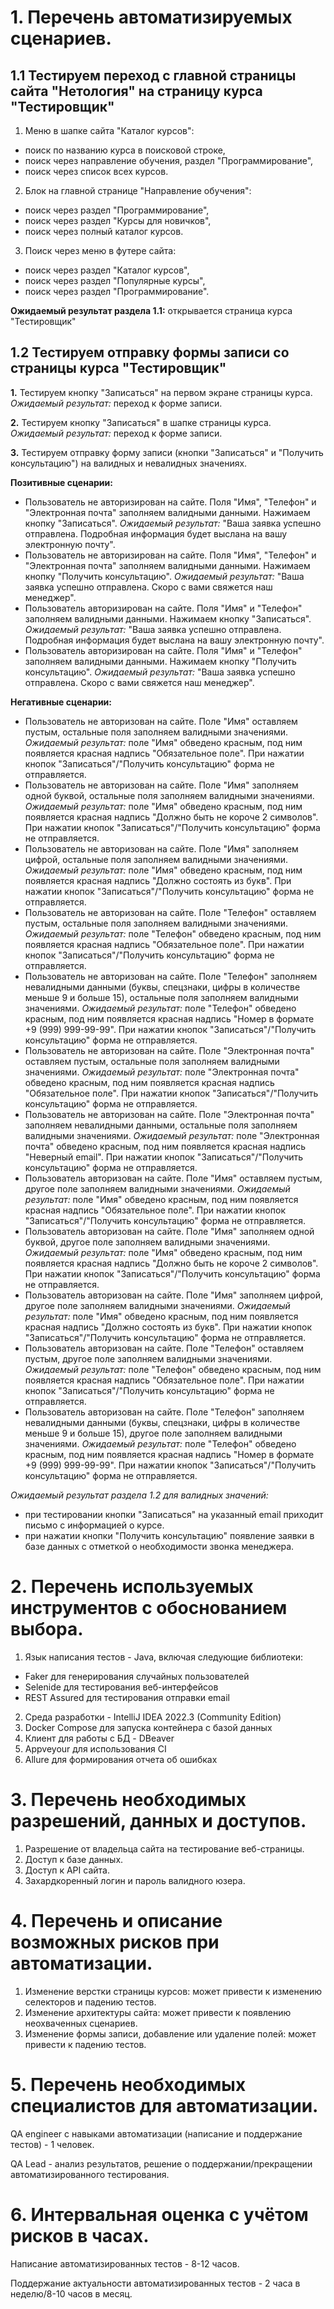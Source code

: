 # 1. Перечень автоматизируемых сценариев.
## 1.1 Тестируем переход с главной страницы сайта "Нетология" на страницу курса "Тестировщик"

1. Меню в шапке сайта "Каталог курсов":
* поиск по названию курса в поисковой строке,
* поиск через направление обучения, раздел "Программирование",
* поиск через список всех курсов.

2. Блок на главной странице "Направление обучения":
* поиск через раздел "Программирование",
* поиск через раздел "Курсы для новичков",
* поиск через полный каталог курсов.

3. Поиск через меню в футере сайта:
* поиск через раздел "Каталог курсов",
* поиск через раздел "Популярные курсы",
* поиск через раздел "Программирование".

**Ожидаемый результат раздела 1.1:** открывается страница курса "Тестировщик"

## 1.2 Тестируем отправку формы записи со страницы курса "Тестировщик"

**1.** Тестируем кнопку "Записаться" на первом экране страницы курса. *Ожидаемый результат:* переход к форме записи.

**2.** Тестируем кнопку "Записаться" в шапке страницы курса. *Ожидаемый результат:* переход к форме записи.

**3.** Тестируем отправку форму записи (кнопки "Записаться" и "Получить консультацию") на валидных и невалидных значениях.

**Позитивные сценарии:**
* Пользователь не авторизирован на сайте. Поля "Имя", "Телефон" и "Электронная почта" заполняем валидными данными. Нажимаем кнопку "Записаться".
*Ожидаемый результат:* "Ваша заявка успешно отправлена. Подробная информация будет выслана на вашу электронную почту".
* Пользователь не авторизирован на сайте. Поля "Имя", "Телефон" и "Электронная почта" заполняем валидными данными. Нажимаем кнопку "Получить консультацию".
*Ожидаемый результат:* "Ваша заявка успешно отправлена. Скоро с вами свяжется наш менеджер".
* Пользователь авторизирован на сайте. Поля "Имя" и "Телефон" заполняем валидными данными. Нажимаем кнопку "Записаться".
*Ожидаемый результат:* "Ваша заявка успешно отправлена. Подробная информация будет выслана на вашу электронную почту".
* Пользователь авторизирован на сайте. Поля "Имя" и "Телефон" заполняем валидными данными. Нажимаем кнопку "Получить консультацию".
*Ожидаемый результат:* "Ваша заявка успешно отправлена. Скоро с вами свяжется наш менеджер".

**Негативные сценарии:**
* Пользователь не авторизован на сайте. Поле "Имя" оставляем пустым, остальные поля заполняем валидными значениями.
*Ожидаемый результат:* поле "Имя" обведено красным, под ним появляется красная надпись "Обязательное поле". При нажатии кнопок "Записаться"/"Получить консультацию" форма не отправляется.
* Пользователь не авторизован на сайте. Поле "Имя" заполняем одной буквой, остальные поля заполняем валидными значениями.
*Ожидаемый результат:* поле "Имя" обведено красным, под ним появляется красная надпись "Должно быть не короче 2 символов". При нажатии кнопок "Записаться"/"Получить консультацию" форма не отправляется.
* Пользователь не авторизован на сайте. Поле "Имя" заполняем цифрой, остальные поля заполняем валидными значениями.
*Ожидаемый результат:* поле "Имя" обведено красным, под ним появляется красная надпись "Должно состоять из букв". При нажатии кнопок "Записаться"/"Получить консультацию" форма не отправляется.
* Пользователь не авторизован на сайте. Поле "Телефон" оставляем пустым, остальные поля заполняем валидными значениями.
*Ожидаемый результат:* поле "Телефон" обведено красным, под ним появляется красная надпись "Обязательное поле". При нажатии кнопок "Записаться"/"Получить консультацию" форма не отправляется.
* Пользователь не авторизован на сайте. Поле "Телефон" заполняем невалидными данными (буквы, спецзнаки, цифры в количестве меньше 9 и больше 15), остальные поля заполняем валидными значениями.
*Ожидаемый результат:* поле "Телефон" обведено красным, под ним появляется красная надпись "Номер в формате +9 (999) 999-99-99". При нажатии кнопок "Записаться"/"Получить консультацию" форма не отправляется.
* Пользователь не авторизован на сайте. Поле "Электронная почта" оставляем пустым, остальные поля заполняем валидными значениями.
*Ожидаемый результат:* поле "Электронная почта" обведено красным, под ним появляется красная надпись "Обязательное поле". При нажатии кнопок "Записаться"/"Получить консультацию" форма не отправляется.
* Пользователь не авторизован на сайте. Поле "Электронная почта" заполняем невалидными данными, остальные поля заполняем валидными значениями.
*Ожидаемый результат:* поле "Электронная почта" обведено красным, под ним появляется красная надпись "Неверный email". При нажатии кнопок "Записаться"/"Получить консультацию" форма не отправляется.
* Пользователь авторизован на сайте. Поле "Имя" оставляем пустым, другое поле заполняем валидными значениями.
*Ожидаемый результат:* поле "Имя" обведено красным, под ним появляется красная надпись "Обязательное поле". При нажатии кнопок "Записаться"/"Получить консультацию" форма не отправляется.
* Пользователь авторизован на сайте. Поле "Имя" заполняем одной буквой, другое поле заполняем валидными значениями.
*Ожидаемый результат:* поле "Имя" обведено красным, под ним появляется красная надпись "Должно быть не короче 2 символов". При нажатии кнопок "Записаться"/"Получить консультацию" форма не отправляется.
* Пользователь авторизован на сайте. Поле "Имя" заполняем цифрой, другое поле заполняем валидными значениями.
*Ожидаемый результат:* поле "Имя" обведено красным, под ним появляется красная надпись "Должно состоять из букв". При нажатии кнопок "Записаться"/"Получить консультацию" форма не отправляется.
* Пользователь авторизован на сайте. Поле "Телефон" оставляем пустым, другое поле заполняем валидными значениями.
*Ожидаемый результат:* поле "Телефон" обведено красным, под ним появляется красная надпись "Обязательное поле". При нажатии кнопок "Записаться"/"Получить консультацию" форма не отправляется.
* Пользователь авторизован на сайте. Поле "Телефон" заполняем невалидными данными (буквы, спецзнаки, цифры в количестве меньше 9 и больше 15), другое поле заполняем валидными значениями.
*Ожидаемый результат:* поле "Телефон" обведено красным, под ним появляется красная надпись "Номер в формате +9 (999) 999-99-99". При нажатии кнопок "Записаться"/"Получить консультацию" форма не отправляется.


*Ожидаемый результат раздела 1.2 для валидных значений:* 
* при тестировании кнопки "Записаться" на указанный email приходит письмо с информацией о курсе.
* при нажатии кнопки "Получить консультацию" появление заявки в базе данных с отметкой о необходимости звонка менеджера.

# 2. Перечень используемых инструментов с обоснованием выбора.

1. Язык написания тестов - Java, включая следующие библиотеки:
* Faker для генерирования случайных пользователей
* Selenide для тестирования веб-интерфейсов
* REST Assured для тестирования отправки email
2. Среда разработки - IntelliJ IDEA 2022.3 (Community Edition)
3. Docker Compose для запуска контейнера с базой данных
4. Клиент для работы с БД - DBeaver
5. Appveyour для использования CI
6. Allure для формирования отчета об ошибках

# 3. Перечень необходимых разрешений, данных и доступов.

1. Разрешение от владельца сайта на тестирование веб-страницы.
2. Доступ к базе данных.
3. Доступ к API сайта.
4. Захардкоренный логин и пароль валидного юзера.

# 4. Перечень и описание возможных рисков при автоматизации.

1. Изменение верстки страницы курсов: может привести к изменению селекторов и падению тестов.
2. Изменение архитектуры сайта: может привести к появлению неохваченных сценариев.
3. Изменение формы записи, добавление или удаление полей: может привести к падению тестов.

# 5. Перечень необходимых специалистов для автоматизации.
QA engineer с навыками автоматизации (написание и поддержание тестов) - 1 человек.

QA Lead - анализ результатов, решение о поддержании/прекращении автоматизированного тестирования.

# 6. Интервальная оценка с учётом рисков в часах.
Написание автоматизированных тестов - 8-12 часов.

Поддержание актуальности автоматизированных тестов - 2 часа в неделю/8-10 часов в месяц.







